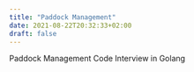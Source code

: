 ```yaml
---
title: "Paddock Management"
date: 2021-08-22T20:32:33+02:00
draft: false
---
```

Paddock Management Code Interview in Golang

